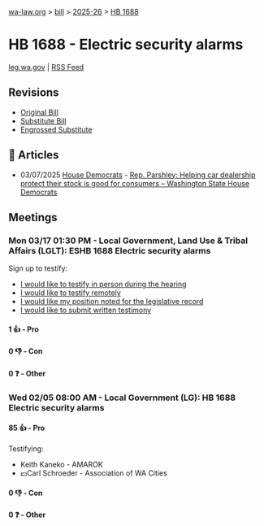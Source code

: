 [wa-law.org](/) > [bill](/bill/) > [2025-26](/bill/2025-26/) > [HB 1688](/bill/2025-26/hb/1688/)

# HB 1688 - Electric security alarms
[leg.wa.gov](https://app.leg.wa.gov/billsummary?BillNumber=1688&Year=2025&Initiative=false) | [RSS Feed](./rss.xml)

## Revisions
* [Original Bill](1/)
* [Substitute Bill](S/)
* [Engrossed Substitute](S.E/)

## 📰 Articles
* 03/07/2025 [House Democrats](/org/house_democrats/) - [Rep. Parshley: Helping car dealership protect their stock is good for consumers – Washington State House Democrats](https://housedemocrats.wa.gov/blog/2025/03/07/42/#:~:text=HB%201688)

## Meetings
### Mon 03/17 01:30 PM - Local Government, Land Use & Tribal Affairs (LGLT): ESHB 1688 Electric security alarms
Sign up to testify:
* [I would like to testify in person during the hearing](https://app.leg.wa.gov/csi/Testifier/Add?chamber=House&mId=33087&aId=165856&caId=26428&tId=1)
* [I would like to testify remotely](https://app.leg.wa.gov/csi/Testifier/Add?chamber=House&mId=33087&aId=165856&caId=26428&tId=2)
* [I would like my position noted for the legislative record](https://app.leg.wa.gov/csi/Testifier/Add?chamber=House&mId=33087&aId=165856&caId=26428&tId=3)
* [I would like to submit written testimony](https://app.leg.wa.gov/csi/Testifier/Add?chamber=House&mId=33087&aId=165856&caId=26428&tId=4)

#### 1 👍 - Pro

#### 0 👎 - Con

#### 0 ❓ - Other

### Wed 02/05 08:00 AM - Local Government (LG): HB 1688 Electric security alarms
#### 85 👍 - Pro
Testifying:
* Keith Kaneko - AMAROK
* 💵Carl Schroeder - Association of WA Cities

#### 0 👎 - Con

#### 0 ❓ - Other
